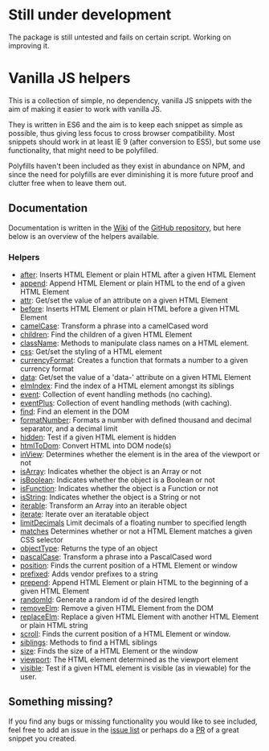 # Still under development
The package is still untested and fails on certain script. Working on improving it.

# Vanilla JS helpers
This is a collection of simple, no dependency, vanilla JS snippets with the aim
of making it easier to work with vanilla JS.

They is written in ES6 and the aim is to keep each snippet as simple as possible,
thus giving less focus to cross browser compatibility. Most snippets should work
in at least IE 9 (after conversion to ES5), but some use functionality, that might
need to be polyfilled.

Polyfills haven't been included as they exist in abundance on NPM, and since the
need for polyfills are ever diminishing it is more future proof and clutter free
when to leave them out.

## Documentation

Documentation is written in the [Wiki](https://github.com/Tokimon/vanillajs-helpers/wiki)
of the [GitHub repository](https://github.com/Tokimon/vanillajs-helpers), but here below is an overview of the helpers available.

### Helpers

- [after](https://github.com/Tokimon/vanillajs-helpers/wiki/after):
Inserts HTML Element or plain HTML after a given HTML Element
- [append](https://github.com/Tokimon/vanillajs-helpers/wiki/append):
Append HTML Element or plain HTML to the end of a given HTML Element
- [attr](https://github.com/Tokimon/vanillajs-helpers/wiki/attr):
Get/set the value of an attribute on a given HTML Element
- [before](https://github.com/Tokimon/vanillajs-helpers/wiki/before):
Inserts HTML Element or plain HTML before a given HTML Element
- [camelCase](https://github.com/Tokimon/vanillajs-helpers/wiki/camelCase):
Transform a phrase into a camelCased word
- [children](https://github.com/Tokimon/vanillajs-helpers/wiki/children):
Find the children of a given HTML Element
- [className](https://github.com/Tokimon/vanillajs-helpers/wiki/className):
Methods to manipulate class names on a HTML element.
- [css](https://github.com/Tokimon/vanillajs-helpers/wiki/css):
Get/set the styling of a HTML element
- [currencyFormat](https://github.com/Tokimon/vanillajs-helpers/wiki/currencyFormat):
Creates a function that formats a number to a given currency format
- [data](https://github.com/Tokimon/vanillajs-helpers/wiki/data):
Get/set the value of a 'data-' attribute on a given HTML Element
- [elmIndex](https://github.com/Tokimon/vanillajs-helpers/wiki/elmIndex):
Find the index of a HTML element amongst its siblings
- [event](https://github.com/Tokimon/vanillajs-helpers/wiki/event):
Collection of event handling methods (no caching).
- [eventPlus](https://github.com/Tokimon/vanillajs-helpers/wiki/eventPlus):
Collection of event handling methods (with caching).
- [find](https://github.com/Tokimon/vanillajs-helpers/wiki/find):
Find an element in the DOM
- [formatNumber](https://github.com/Tokimon/vanillajs-helpers/wiki/formatNumber):
Formats a number with defined thousand and decimal separator, and a decimal limit
- [hidden](https://github.com/Tokimon/vanillajs-helpers/wiki/hidden):
Test if a given HTML element is hidden
- [htmlToDom](https://github.com/Tokimon/vanillajs-helpers/wiki/htmlToDom):
Convert HTML into DOM node(s)
- [inView](https://github.com/Tokimon/vanillajs-helpers/wiki/inView):
Determines whether the element is in the area of the viewport or not
- [isArray](https://github.com/Tokimon/vanillajs-helpers/wiki/isArray):
Indicates whether the object is an Array or not
- [isBoolean](https://github.com/Tokimon/vanillajs-helpers/wiki/isBoolean):
Indicates whether the object is a Boolean or not
- [isFunction](https://github.com/Tokimon/vanillajs-helpers/wiki/isFunction):
Indicates whether the object is a Function or not
- [isString](https://github.com/Tokimon/vanillajs-helpers/wiki/isString):
Indicates whether the object is a String or not
- [iterable](https://github.com/Tokimon/vanillajs-helpers/wiki/iterable):
Transform an Array into an iterable object
- [iterate](https://github.com/Tokimon/vanillajs-helpers/wiki/iterate):
Iterate over an iteratable object
- [limitDecimals](https://github.com/Tokimon/vanillajs-helpers/wiki/limitDecimals)
Limit decimals of a floating number to specified length
- [matches](https://github.com/Tokimon/vanillajs-helpers/wiki/matches)
Determines whether or not a HTML Element matches a given CSS selector
- [objectType](https://github.com/Tokimon/vanillajs-helpers/wiki/objectType):
Returns the type of an object
- [pascalCase](https://github.com/Tokimon/vanillajs-helpers/wiki/pascalCase):
Transform a phrase into a PascalCased word
- [position](https://github.com/Tokimon/vanillajs-helpers/wiki/position):
Finds the current position of a HTML Element or window
- [prefixed](https://github.com/Tokimon/vanillajs-helpers/wiki/prefixed):
Adds vendor prefixes to a string
- [prepend](https://github.com/Tokimon/vanillajs-helpers/wiki/prepend):
Append HTML Element or plain HTML to the beginning of a given HTML Element
- [randomId](https://github.com/Tokimon/vanillajs-helpers/wiki/randomId):
Generate a random id of the desired length
- [removeElm](https://github.com/Tokimon/vanillajs-helpers/wiki/removeElm):
Remove a given HTML Element from the DOM
- [replaceElm](https://github.com/Tokimon/vanillajs-helpers/wiki/replaceElm):
Replace a given HTML Element with another HTML Element or plain HTML string
- [scroll](https://github.com/Tokimon/vanillajs-helpers/wiki/scroll):
Finds the current position of a HTML Element or window.
- [siblings](https://github.com/Tokimon/vanillajs-helpers/wiki/siblings):
Methods to find a HTML siblings
- [size](https://github.com/Tokimon/vanillajs-helpers/wiki/size):
Finds the size of a HTML Element or the window
- [viewport](https://github.com/Tokimon/vanillajs-helpers/wiki/viewport):
The HTML element determined as the viewport element
- [visible](https://github.com/Tokimon/vanillajs-helpers/wiki/visible):
Test if a given HTML element is visible (as in viewable) for the user.

## Something missing?

If you find any bugs or missing functionality you would like to see included, feel
free to add an issue in the [issue list](https://github.com/Tokimon/vanillajs-helpers/issues) or perhaps do a
[PR](https://github.com/Tokimon/vanillajs-helpers/pulls) of a great snippet you created.
